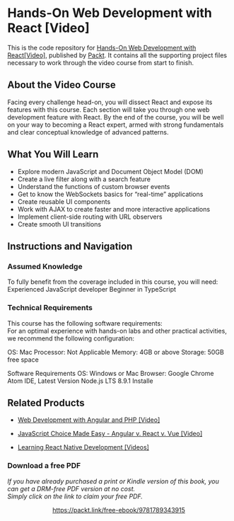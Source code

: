 # Hands-On Web Development with React [Video]
This is the code repository for [Hands-On Web Development with React[Video]](https://www.packtpub.com/web-development/hands-web-development-react-video), published by [Packt](https://www.packtpub.com/?utm_source=github). It contains all the supporting project files necessary to work through the video course from start to finish.
## About the Video Course
Facing every challenge head-on, you will dissect React and expose its features with this course. Each section will take you through one web development feature with React. By the end of the course, you will be well on your way to becoming a React expert, armed with strong fundamentals and clear conceptual knowledge of advanced patterns.

<H2>What You Will Learn</H2>
<DIV class=book-info-will-learn-text>
<UL>
<LI>Explore modern JavaScript and Document Object Model (DOM) 
<LI>Create a live filter along with a search feature 
<LI>Understand the functions of custom browser events 
<LI>Get to know the WebSockets basics for “real-time” applications 
<LI>Create reusable UI components 
<LI>Work with AJAX to create faster and more interactive applications 
<LI>Implement client-side routing with URL observers 
<LI>Create smooth UI transitions </LI></UL></DIV>

## Instructions and Navigation
### Assumed Knowledge
To fully benefit from the coverage included in this course, you will need:<br/>
Experienced JavaScript developer
Beginner in TypeScript
### Technical Requirements
This course has the following software requirements:<br/>
For an optimal experience with hands-on labs and other practical activities, we recommend the following configuration:

OS: Mac
Processor: Not Applicable
Memory: 4GB or above
Storage: 50GB free space

Software Requirements
OS: Windows or Mac
Browser: Google Chrome
Atom IDE, Latest Version
Node.js LTS 8.9.1 Installe

## Related Products
* [Web Development with Angular and PHP [Video]](https://www.packtpub.com/web-development/web-development-angular-and-php-video?utm_source=github&utm_medium=repository&utm_campaign=9781788394321)

* [JavaScript Choice Made Easy - Angular v. React v. Vue [Video]](https://www.packtpub.com/application-development/javascript-choice-made-easy-–-angular-v-react-v-vue-video?utm_source=github&utm_medium=repository&utm_campaign=9781788625326)

* [Learning React Native Development [Videos]](https://www.packtpub.com/application-development/learning-react-native-development-videos?utm_source=github&utm_medium=repository&utm_campaign=9781789138092)

### Download a free PDF

 <i>If you have already purchased a print or Kindle version of this book, you can get a DRM-free PDF version at no cost.<br>Simply click on the link to claim your free PDF.</i>
<p align="center"> <a href="https://packt.link/free-ebook/9781789343915">https://packt.link/free-ebook/9781789343915 </a> </p>